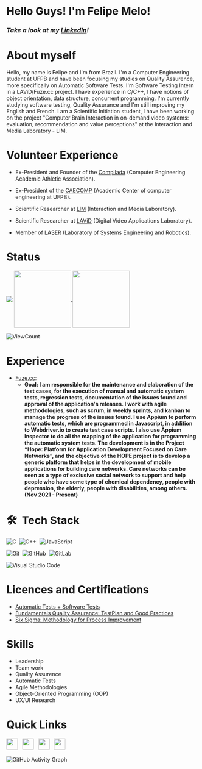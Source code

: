# Hello Guys! I'm Felipe Melo!

<h3><i>Take a look at my <a href="https://www.linkedin.com/in/felipe-melo-4b834218b/#">LinkedIn</a>!</i></h3>

# About myself

Hello, my name is Felipe and I'm from Brazil. I'm a Computer Engineering student at UFPB and have been focusing my studies on Quality Assurence,
more specifically on Automatic Software Tests. I'm Software Testing Intern in a LAViD/Fuze.cc project. I have experience in C/C++, I have notions of object orientation, data structure, concurrent programming. I'm currently studying software testing, Quality Assurance and I'm still improving my English and French. I am a Scientific Initiation student, I have been working on the project "Computer Brain Interaction in on-demand video systems: evaluation, recommendation and value perceptions" at the Interaction and Media Laboratory - LIM.

# Volunteer Experience
- Ex-President and Founder of the [Compilada](https://www.instagram.com/atleticaengcomp_ufpb/) (Computer Engineering Academic Athletic Association).

- Ex-President of the [CAECOMP](https://www.instagram.com/caecomp.ci.ufpb/) (Academic Center of computer engineering at UFPB).

- Scientific Researcher at [LIM](https://www.linkedin.com/company/ufpblim/?originalSubdomain=br) (Interaction and Media Laboratory).

- Scientific Researcher at [LAViD](http://lavid.ufpb.br/) (Digital Video Applications Laboratory).

- Member of [LASER](https://www.ufpb.br/idep/contents/menu/laboratorios-associados-ao-idep-ufpb/laboratorio-de-engenharia-de-sistemas-e-robotica-laser) (Laboratory of Systems Engineering and Robotics).


# Status
 
 <img align = "center" src = "https://github-profile-trophy.vercel.app/?username=FelipeMeloF&title=Commit,Stars,Repositories,PullRequest,Followers&theme=darkhub" />
 
 <a href="https://github.com/FelipeMeloF/github-readme-stats">
  <img height="150em" align="center" src="https://github-readme-stats.vercel.app/api?username=FelipeMeloF&show_icons=true&theme=radical&count_private=true" />
</a>
<a href="https://github.com/FelipeMeloF/github-readme-stats">
  <img height="150em" align="center" src="https://github-readme-stats.vercel.app/api/top-langs/?username=FelipeMeloF&layout=compact&theme=radical&hide=kotlin" />

</a>


![ViewCount](https://views.whatilearened.today/views/github/FelipeMeloF/views.svg)  

# Experience

<ul>
  <li>
    <a href="https://fuze.cc/">Fuze.cc</a>:
    <ul>
      <li>
        <b> Goal: I am responsible for the maintenance and elaboration of the test cases, for the execution of manual and automatic system tests, regression tests, documentation of the issues found and approval of the application's releases. I work with agile methodologies, such as scrum, in weekly sprints, and kanban to manage the progress of the issues found. I use Appium to perform automatic tests, which are programmed in Javascript, in addition to Webdriver.io to create test case scripts. I also use Appium Inspector to do all the mapping of the application for programming the automatic system tests. The development is in the Project “Hope: Platform for Application Development Focused on Care Networks”, and the objective of the HOPE project is to develop a generic platform that helps in the development of mobile applications for building care networks. Care networks can be seen as a type of exclusive social network to support and help people who have some type of chemical dependency, people with depression, the elderly, people with disabilities, among others. </b> <b>(Nov 2021 - Present)</b>
      </li>
    </ul>
  </li>
</ul>



# 🛠 &nbsp;Tech Stack

![C](https://img.shields.io/badge/-C-05122A?style=flat&logo=c)&nbsp;
![C++](https://img.shields.io/badge/-C++-05122A?style=flat&logo=Cplusplus)&nbsp;
![JavaScript](https://img.shields.io/badge/-JavaScript-05122A?style=flat&logo=javascript)&nbsp;
<br />

![Git](https://img.shields.io/badge/-Git-05122A?style=flat&logo=git)&nbsp;
![GitHub](https://img.shields.io/badge/-GitHub-05122A?style=flat&logo=github)&nbsp;
![GitLab](https://img.shields.io/badge/-GitLab++-05122A?style=flat&logo=gitlab)&nbsp;
<br />

![Visual Studio Code](https://img.shields.io/badge/-Visual%20Studio%20Code-05122A?style=flat&logo=visual-studio-code&logoColor=007ACC)&nbsp;


# Licences and Certifications

- [Automatic Tests + Software Tests](https://www.udemy.com/certificate/UC-346f9648-85ca-448d-8783-5a13877a27e0/)
- [Fundamentals Quality Assurance: TestPlan and Good Practices](https://cursos.alura.com.br/certificate/2946c779-5fc0-425f-a08a-8270bfd54728)
- [Six Sigma: Methodology for Process Improvement](https://cursos.alura.com.br/certificate/036aa232-b12f-4ed3-a287-dd93191eeb69)

# Skills

- Leadership
- Team work
- Quality Assurence
- Automatic Tests
- Agile Methodologies
- Object-Oriented Programming (OOP)
- UX/UI Research


# Quick Links

<a href="https://www.linkedin.com/in/felipe-melo-4b834218b/"><img height="30" src="https://github.com/anirudhbelwadi/anirudhbelwadi/blob/master/images/linkedin.png"></a>&nbsp;&nbsp;
<a href="http://lattes.cnpq.br/1883427711071891"><img height="30" src="https://github.com/anirudhbelwadi/anirudhbelwadi/blob/master/images/resume.png"></a>&nbsp;&nbsp;
<a href="mailto:felipemds.2@gmail.com"><img height="30" src="https://github.com/anirudhbelwadi/anirudhbelwadi/blob/master/images/email.png"></a>&nbsp;&nbsp;
<a href="https://www.instagram.com/felipe_melof/"><img height="30" src="https://github.com/anirudhbelwadi/anirudhbelwadi/blob/master/images/insta.png"></a>&nbsp;&nbsp;


![GitHub Activity Graph](https://activity-graph.herokuapp.com/graph?username=FelipeMeloF&bg_color=000000&color=4fff67&line=4fff67&point=ffffff&area=true&hide_border=true&count_private=true)
